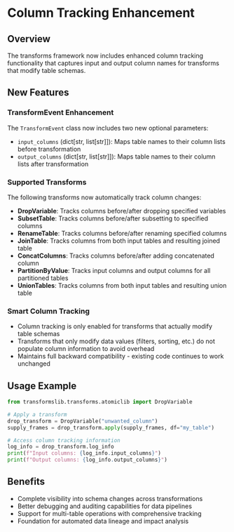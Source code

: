 # Column Tracking Enhancement

## Overview

The transforms framework now includes enhanced column tracking functionality that captures input and output column names for transforms that modify table schemas.

## New Features

### TransformEvent Enhancement

The `TransformEvent` class now includes two new optional parameters:

- `input_columns` (dict[str, list[str]]): Maps table names to their column lists before transformation
- `output_columns` (dict[str, list[str]]): Maps table names to their column lists after transformation

### Supported Transforms

The following transforms now automatically track column changes:

- **DropVariable**: Tracks columns before/after dropping specified variables
- **SubsetTable**: Tracks columns before/after subsetting to specified columns  
- **RenameTable**: Tracks columns before/after renaming specified columns
- **JoinTable**: Tracks columns from both input tables and resulting joined table
- **ConcatColumns**: Tracks columns before/after adding concatenated column
- **PartitionByValue**: Tracks input columns and output columns for all partitioned tables
- **UnionTables**: Tracks columns from both input tables and resulting union table

### Smart Column Tracking

- Column tracking is only enabled for transforms that actually modify table schemas
- Transforms that only modify data values (filters, sorting, etc.) do not populate column information to avoid overhead
- Maintains full backward compatibility - existing code continues to work unchanged

## Usage Example

```python
from transformslib.transforms.atomiclib import DropVariable

# Apply a transform
drop_transform = DropVariable("unwanted_column")
supply_frames = drop_transform.apply(supply_frames, df="my_table")

# Access column tracking information
log_info = drop_transform.log_info
print(f"Input columns: {log_info.input_columns}")
print(f"Output columns: {log_info.output_columns}")
```

## Benefits

- Complete visibility into schema changes across transformations
- Better debugging and auditing capabilities for data pipelines
- Support for multi-table operations with comprehensive tracking
- Foundation for automated data lineage and impact analysis